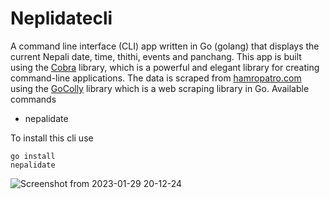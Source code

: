 # Neplidatecli
A command line interface (CLI) app written in Go (golang) that displays the current Nepali date, time, thithi, events and panchang. This app is built using the [Cobra](https://github.com/spf13/cobra) library, which is a powerful and elegant library for creating command-line applications. The data is scraped from [hamropatro.com](www.hamropatro.com) using the [GoColly](https://github.com/gocolly/colly) library which is a web scraping library in Go.
Available commands
- nepalidate

To install this cli use 
```
go install 
nepalidate 
```
![Screenshot from 2023-01-29 20-12-24](https://user-images.githubusercontent.com/61057393/215333063-c4b5b7aa-5cdf-4094-9cad-495c7e0bc867.png)




